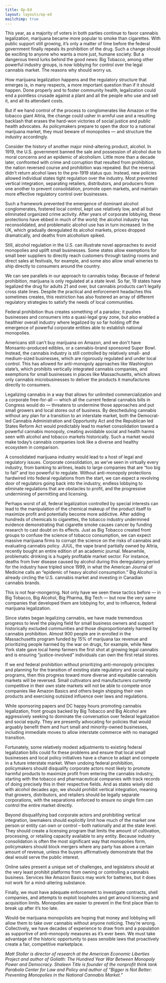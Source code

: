 ```yaml
---
title: Op-Ed
layout: layouts/op-ed
mailchimp: true
---
```


 This year, as a majority of voters in both parties continue to favor cannabis legalization, marijuana became more popular to smoke than cigarettes. With public support still growing, it’s only a matter of time before the federal government finally repeals its prohibition of the drug. Such a change should be exciting to anyone who wants a more just, humane society. But a dangerous trend lurks behind the good news: Big Tobacco, among other powerful industry groups, is now lobbying for control over the legal cannabis market. The reasons why should worry us.

How marijuana legalization happens and the regulatory structure that emerges is, in many respects, a more important question than if it should happen. Done properly and to foster community health, legalization could end a pointless crusade against a plant and all the people who use and sell it, and all its attendant costs.

But if we hand control of the process to conglomerates like Amazon or the tobacco giant Altria, the change could usher in armful use and a resulting backlash that erases the hard-won victories of social justice and public health advocates. As policymakers prepare to open the door to a national marijuana market, they must beware of monopolies — and structure the industry accordingly.

Consider the history of another major mind-altering product, alcohol. In 1919, the U.S. government banned the sale and possession of alcohol due to moral concerns and an epidemic of alcoholism. Little more than a decade later, confronted with crime and corruption that resulted from prohibition, the nation reversed course and prohibition was repealed. But the reversal didn’t return alcohol laws to the pre-1919 status quo. Instead, new policies allowed individual states tight regulation over the industry. Most prevented vertical integration, separating retailers, distributors, and producers from one another to prevent consolidation, promote open markets, and maintain more effective regulatory control over businesses.

Such a framework prevented the emergence of dominant alcohol conglomerates, fostered local control, kept use relatively low, and all but eliminated organized crime activity. After years of corporate lobbying, these protections have ebbed in much of the world; the alcohol industry has reconsolidated, and problematic alcohol use has in turn increased. In the UK, which gradually deregulated its alcohol markets, prices dropped dramatically, and deaths from alcoholism spiked.

Still, alcohol regulation in the U.S. can illustrate novel approaches to avoid monopolies and uplift small businesses. Some states allow exemptions for small beer suppliers to directly reach customers through tasting rooms and direct sales at festivals, for example, and some also allow small wineries to ship directly to consumers around the country.

We can see parallels in our approach to cannabis today. Because of federal prohibition, marijuana is only regulated at a state level. So far, 19 states have legalized the drug for adults 21 and over, but cannabis products can’t legally cross state lines. Despite the practical and enforcement headaches this sometimes creates, this restriction has also fostered an array of different regulatory strategies to satisfy the needs of local communities.

Federal prohibition thus creates something of a paradox; it pushes businesses and consumers into a quasi-legal gray zone, but also enabled a healthier overall industry where legalized by so far holding off the emergence of powerful corporate entities able to establish national monopolies.

Americans still can’t buy marijuana on Amazon, and we don’t have Monsanto-produced edibles, or a cannabis-brand sponsored Super Bowl. Instead, the cannabis industry is still controlled by relatively small- and medium-sized businesses, which are rigorously regulated and under local control. This has allowed for anti-monopoly approaches like Washington state’s, which prohibits vertically integrated cannabis companies, and exemptions for small businesses in places like Massachusetts, which allows only cannabis microbusinesses to deliver the products it manufactures directly to consumers.

Legalizing cannabis in a way that allows for unlimited commercialization and a corporate free-for-all — which all the current federal cannabis bills in Congress would do — threatens to undermine those approaches and put small growers and local stores out of business. By descheduling cannabis without any plan for a transition to an interstate market, both the Democrat-led Cannabis Administration and Opportunity Act and the Republican led States Reform Act would predictably lead to market consolidation toward a powerful cannabis monopoly, creating avoidable social and health harms seen with alcohol and tobacco markets historically. Such a market would make today’s cannabis companies look like a diverse and healthy ecosystem in comparison.

A consolidated marijuana industry would lead to a host of legal and regulatory issues. Corporate consolidation, as we’ve seen in virtually every industry, from banking to airlines, leads to large companies that are “too big to fail” and too powerful to regulate. Without anti-monopoly protections hardwired into federal regulations from the start, we can expect a revolving door of regulators going back into the industry, endless lobbying to eliminate regulations that are obstacles to profit, and the progressive undermining of permitting and licensing.

Perhaps worst of all, federal legalization controlled by special interests can lead to the manipulation of the chemical makeup of the product itself to maximize profit and potentially become more addictive. After adding hundreds of chemicals to cigarettes, the tobacco industry undermined evidence demonstrating that cigarette smoke causes cancer by funding research to cast doubt on its effects. Just as Big Tobacco created front groups to confuse the science of tobacco consumption, we can expect massive marijuana firms to corrupt the science on the risks of cannabis and evaluating cannabis policy. JUUL, the vape brand partially owned by Altria, recently bought an entire edition of an academic journal. Meanwhile, problematic drinking is a hugely profitable market sector. For instance, deaths from liver disease caused by alcohol during this deregulatory period for the industry have tripled since 1999, in what the American Journal of Medicine calls an “epidemic of heavy alcohol consumption.” Big Alcohol is already circling the U.S. cannabis market and investing in Canadian cannabis brands.

This is not fear-mongering. Not only have we seen these tactics before — in Big Tobacco, Big Alcohol, Big Pharma, Big Tech — but now the very same companies that developed them are lobbying for, and to influence, federal marijuana legalization.

Since states began legalizing cannabis, we have made tremendous progress to level the playing field for small business owners and support historically excluded communities and those disproportionately harmed by cannabis prohibition. Almost 900 people are in enrolled in the Massachusetts program funded by 15% of marijuana tax revenue and prioritizing people harmed by the war on drugs, for example, while New York state gave local hemp farmers the first shot at growing legal cannabis and is ensuring “justice-involved” individuals can own the first retail stores.

If we end federal prohibition without prioritizing anti-monopoly principles and planning for the transition of existing state regulatory and social equity programs, then this progress toward more diverse and equitable cannabis markets will be reversed. Small cultivators and manufacturers currently competitive in their own state markets will not be able to compete once companies like Amazon Basics and others begin shipping their own products and exercising outsized influence over laws and regulations.

While sponsoring papers and DC happy hours promoting cannabis legalization, front groups backed by Big Tobacco and Big Alcohol are aggressively seeking to dominate the conversation over federal legalization and social equity. They are presently advocating for policies that would arguably benefit them and hurt small and minority-owned businesses, including immediate moves to allow interstate commerce with no managed transition.

Fortunately, some relatively modest adjustments to existing federal legalization bills could fix these problems and ensure that local small businesses and local policy initiatives have a chance to adapt and compete in a future interstate market. When undoing federal prohibition, policymakers should disqualify corporate actors most likely to promote harmful products to maximize profit from entering the cannabis industry, starting with the tobacco and pharmaceutical companies with track records of doing precisely this in their respective fields. And as states wisely did with alcohol decades ago, we should prohibit vertical integration, meaning that growers, distributors, and retailers should be legally separate corporations, with the separations enforced to ensure no single firm can control the entire market directly.

Beyond disqualifying bad corporate actors and prohibiting vertical integration, lawmakers should explicitly limit how much of the market one person or entity can own or control – both nationally and at the state level. They should create a licensing program that limits the amount of cultivation, processing, or retailing capacity available to any entity. Because industry consolidation is often the most significant way that monopolies form, policymakers should block mergers where any party has above a certain amount of revenue, unless the buyers affirmatively demonstrate that the deal would serve the public interest.

Online sales present a unique set of challenges, and legislators should at the very least prohibit platforms from owning or controlling a cannabis business. Services like Amazon Basics may work for batteries, but it does not work for a mind-altering substance.

Finally, we must have adequate enforcement to investigate contracts, shell companies, and attempts to exploit loopholes and get around licensing and acquisition limits. Monopolies are easier to prevent in the first place than to break up after it’s too late.

Would-be marijuana monopolists are hoping that money and lobbying will allow them to take over cannabis without anyone noticing. They’re wrong. Collectively, we have decades of experience to draw from and a population as supportive of anti-monopoly measures as it’s ever been. We must take advantage of the historic opportunity to pass sensible laws that proactively create a fair, competitive marketplace.

*Matt Stoller is director of research at the American Economic Liberties Project and author of Goliath: The Hundred Year War Between Monopoly Power and Democracy. Shaleen Title is founder of the nonprofit think tank Parabola Center for Law and Policy and author of “Bigger is Not Better: Preventing Monopolies in the National Cannabis Market.”*

